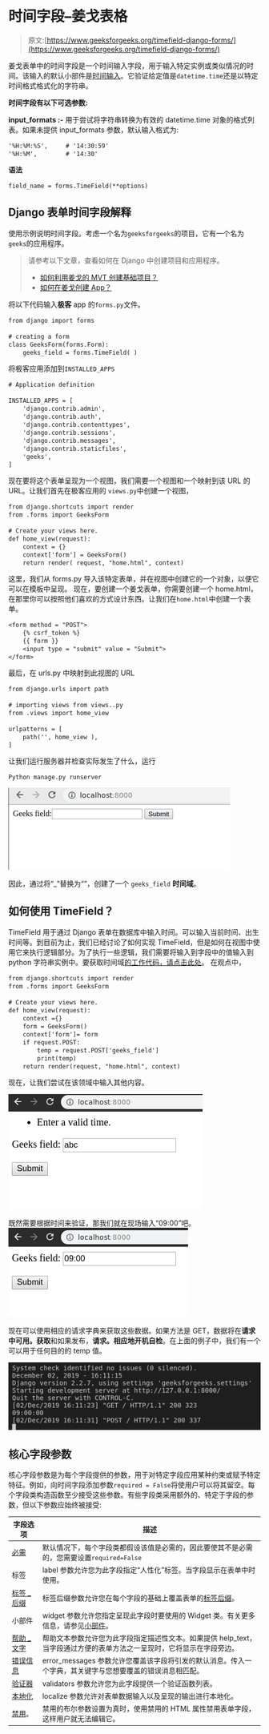 # 时间字段–姜戈表格

> 原文:[https://www.geeksforgeeks.org/timefield-django-forms/](https://www.geeksforgeeks.org/timefield-django-forms/)

姜戈表单中的时间字段是一个时间输入字段，用于输入特定实例或类似情况的时间。该输入的默认小部件是[时间输入](https://docs.djangoproject.com/en/2.2/ref/forms/widgets/#django.forms.TimeInput)。它验证给定值是`datetime.time`还是以特定时间格式格式化的字符串。

**时间字段有以下可选参数:**

**input_formats :-** 用于尝试将字符串转换为有效的 datetime.time 对象的格式列表。如果未提供 input_formats 参数，默认输入格式为:

```
'%H:%M:%S',     # '14:30:59'
'%H:%M',        # '14:30'

```

**语法**

```
field_name = forms.TimeField(**options)
```

## Django 表单时间字段解释

使用示例说明时间字段。考虑一个名为`geeksforgeeks`的项目，它有一个名为`geeks`的应用程序。

> 请参考以下文章，查看如何在 Django 中创建项目和应用程序。
> 
> *   [如何利用姜戈的 MVT 创建基础项目？](https://www.geeksforgeeks.org/how-to-create-a-basic-project-using-mvt-in-django/)
> *   [如何在姜戈创建 App？](https://www.geeksforgeeks.org/how-to-create-an-app-in-django/)

将以下代码输入**极客** app 的`forms.py`文件。

```
from django import forms

# creating a form 
class GeeksForm(forms.Form):
    geeks_field = forms.TimeField( )
```

将极客应用添加到`INSTALLED_APPS`

```
# Application definition

INSTALLED_APPS = [
    'django.contrib.admin',
    'django.contrib.auth',
    'django.contrib.contenttypes',
    'django.contrib.sessions',
    'django.contrib.messages',
    'django.contrib.staticfiles',
    'geeks',
]
```

现在要将这个表单呈现为一个视图，我们需要一个视图和一个映射到该 URL 的 URL。让我们首先在极客应用的 `views.py`中创建一个视图，

```
from django.shortcuts import render
from .forms import GeeksForm

# Create your views here.
def home_view(request):
    context = {}
    context['form'] = GeeksForm()
    return render( request, "home.html", context)
```

这里，我们从 forms.py 导入该特定表单，并在视图中创建它的一个对象，以便它可以在模板中呈现。
现在，要创建一个姜戈表单，你需要创建一个 home.html，在那里你可以按照他们喜欢的方式设计东西。让我们在`home.html`中创建一个表单。

```
<form method = "POST">
    {% csrf_token %}
    {{ form }}
    <input type = "submit" value = "Submit">
</form>
```

最后，在 urls.py 中映射到此视图的 URL

```
from django.urls import path

# importing views from views..py
from .views import home_view

urlpatterns = [
    path('', home_view ),
]
```

让我们运行服务器并检查实际发生了什么，运行

```
Python manage.py runserver
```

![django-forms-TimeField](img/3ea488448d74e5087ea3842203a5040a.png)

因此，通过将“_”替换为“”，创建了一个 `geeks_field` **时间域**。

## 如何使用 TimeField？

TimeField 用于通过 Django 表单在数据库中输入时间。可以输入当前时间、出生时间等。到目前为止，我们已经讨论了如何实现 TimeField，但是如何在视图中使用它来执行逻辑部分。为了执行一些逻辑，我们需要将输入到字段中的值输入到 python 字符串实例中。要获取时间域[的工作代码，请点击此处](https://github.com/naveenkrnl/geeksforgeeks/tree/4f00d2021574a91d84f7ac803c03f9b75a750010)。
在观点中，

```
from django.shortcuts import render
from .forms import GeeksForm

# Create your views here.
def home_view(request):
    context ={}
    form = GeeksForm()
    context['form']= form
    if request.POST:
        temp = request.POST['geeks_field']
        print(temp)
    return render(request, "home.html", context)
```

现在，让我们尝试在该领域中输入其他内容。

![django-forms-timefield-2](img/ffc186d038888053955b3d07d1824b83.png)

既然需要根据时间来验证，那我们就在现场输入“09:00”吧。
![django-forms-timefield-1](img/0cf53da96534fd57edf39ea02d079917.png)

现在可以使用相应的请求字典来获取这些数据。如果方法是 GET，数据将在**请求中可用。获取**和如果发布，**请求。相应地开机自检**。在上面的例子中，我们有一个可以用于任何目的的 temp 值。

![django-forms-timefield](img/8ef50c13741c9b2222502481c8cb3ba0.png)

## 核心字段参数

核心字段参数是为每个字段提供的参数，用于对特定字段应用某种约束或赋予特定特征。例如，向时间字段添加参数`required = False`将使用户可以将其留空。每个字段类构造函数至少接受这些参数。有些字段类采用额外的、特定于字段的参数，但以下参数应始终被接受:

| 字段选项 | 描述 |
| --- | --- |
| [必需](https://www.geeksforgeeks.org/required-django-form-field-validation/) | 默认情况下，每个字段类都假设该值是必需的，因此要使其不是必需的，您需要设置`required=False` |
| 标签 | label 参数允许您为此字段指定“人性化”标签。当字段显示在表单中时使用。 |
| [标签 _ 后缀](https://www.geeksforgeeks.org/label-django-form-field-validation/) | 标签后缀参数允许您在每个字段的基础上覆盖表单的[标签后缀](https://docs.djangoproject.com/en/2.2/ref/forms/fields/#label-suffix)。 |
| 小部件 | widget 参数允许您指定呈现此字段时要使用的 Widget 类。有关更多信息，请参见[小部件](https://docs.djangoproject.com/en/2.2/ref/forms/widgets/)。 |
| [帮助 _ 文字](https://www.geeksforgeeks.org/help_text-django-form-field-validation/) | 帮助文本参数允许您为此字段指定描述性文本。如果提供 help_text，当字段通过方便的表单方法之一呈现时，它将显示在字段旁边。 |
| [错误信息](https://www.geeksforgeeks.org/error_messages-django-form-field-validation/) | error_messages 参数允许您覆盖该字段将引发的默认消息。传入一个字典，其关键字与您想要覆盖的错误消息相匹配。 |
| [验证器](https://www.geeksforgeeks.org/django-form-field-custom-widgets/) | validators 参数允许您为此字段提供一个验证函数列表。 |
| [本地化](http://localize) | localize 参数允许对表单数据输入以及呈现的输出进行本地化。 |
| [禁用](https://www.geeksforgeeks.org/disabled-django-form-field-validation/)。 | 禁用的布尔参数设置为真时，使用禁用的 HTML 属性禁用表单字段，这样用户就无法编辑它。 |